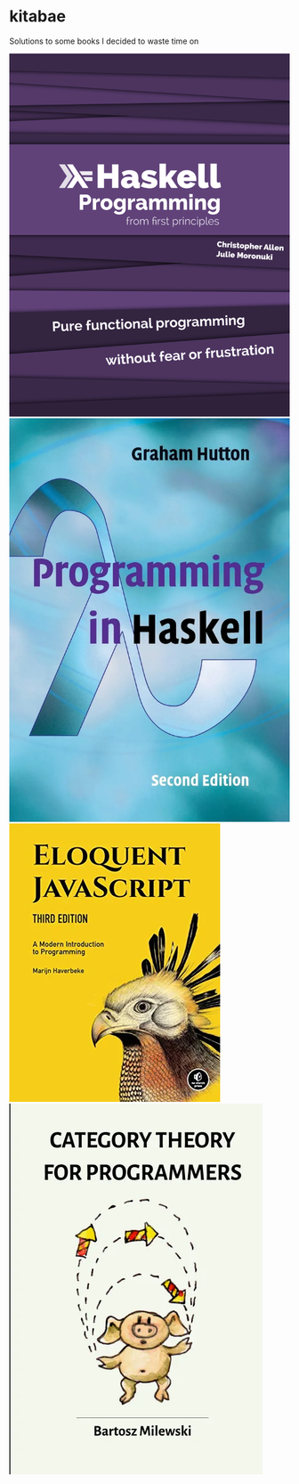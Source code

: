 # kitabae
Solutions to some books I decided to waste time on

[![Haskell Programming from first principles - bitemyapp](haskell-programming/cover.png)](haskell-programming/)
[![Programming in Haskell - Graham Hutton](programming-haskell/cover.webp)](programming-haskell/)
[![Eloquent Javascript - Marjin Haverbeke](eloquent-javascript/cover.webp)](eloquent-javascript/)
[![Category Theory for Programmers - Bartosz Milewski](category-theory/cover.webp)](category-theory/)
